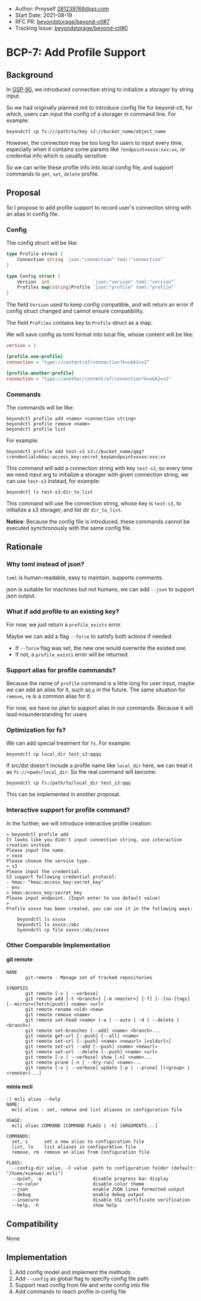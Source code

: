 - Author: Prnyself <281239768@qq.com>
- Start Date: 2021-08-19
- RFC PR: [beyondstorage/beyond-ctl#7](https://github.com/beyondstorage/beyond-ctl/pull/7)
- Tracking Issue: [beyondstorage/beyond-ctl#0](https://github.com/beyondstorage/beyond-ctl/issues/0)

# BCP-7: Add Profile Support

## Background

In [GSP-90], we introduced connection string to initialize a storager by string input.

So we had originally planned not to introduce config file for beyond-ctl, for which, users can input the config of a
storager in command line. For example:

```
beyondctl cp fs:///path/to/key s3://bucket_name/object_name
```

However, the connection may be too long for users to input every time, especially when it contains some params
like `?endpoint=xxxx:xxx:xx`, or credential info which is usually sensitive.

So we can write these profile info into local config file, and support commands to `get`,
`set`, `delete` profile.

## Proposal

So I propose to add profile support to record user's connection string with an alias in config file.

### Config

The config struct will be like:

```go
type Profile struct {
    Connection string `json:"connection" toml:"connection"`
}

type Config struct {
    Version  int                `json:"version" toml:"version"`
    Profiles map[string]Profile `json:"profile" toml:"profile"`
}
```

The field `Version` used to keep config compatible, and will return an error if config struct changed and cannot ensure
compatibility.

The field `Profiles` contains key to `Profile` struct as a map.

We will save config as toml format into local file, whose content will be like:

```toml
version = 1

[profile.one-profile]
connection = "type://content/of/connection?k=v&k2=v2"

[profile.another-profile]
connection = "type://another/content/of/connection?k=v&k2=v2"
```

### Commands

The commands will be like:

```
beyondctl profile add <name> <connection string>
beyondctl profile remove <name>
beyondctl profile list
```

For example:

```
beyondctl profile add test-s3 s3://bucket_name/qqq?crendential=hmac:access_key:secret_key&endpoint=xxxx:xxx:xx
```

This command will add a connection string with key `test-s3`, so every time we need input arg to initialize a storager
with given connection string, we can use `test-s3` instead, for example:

```
beyondctl ls test-s3:dir_to_list
```

This command will use the connection string, whose key is `test-s3`, to initialize a s3 storager, and list
dir `dir_to_list`.

**Notice**: Because the config file is introduced, these commands cannot be executed synchronously with the same config
file.

## Rationale

### Why toml instead of json?

`toml` is human-readable, easy to maintain, supports comments.

json is suitable for machines but not humans, we can add `--json` to support json output.

### What if add profile to an existing key?

For now, we just return a `profile_exists` error.

Maybe we can add a flag `--force` to satisfy both actions if needed:

- If `--force` flag was set, the new one would overwrite the existed one. 
- If not, a `profile_exists` error will be returned. 

### Support alias for profile commands?

Because the name of `profile` command is a little long for user input, maybe we can add an alias
for it, such as `p` in the future. The same situation for `remove`, `rm` is a common alias for it.

For now, we have no plan to support alias in our commands. Because it will lead misunderstanding for users 

### Optimization for fs?

We can add special treatment for `fs`. For example:

```
beyondctl cp local_dir test_s3:qqqq
```

If src/dst doesn't include a profile name like `local_dir` here, we can treat it as `fs://<pwd>/local_dir`. So the real command will become:

```
beyondctl cp fs:/path/to/local_dir test_s3:qqq
```

This can be implemented in another proposal.

### Interactive support for profile command?

In the further, we will introduce interactive profile creation:

```shell
> beyondctl profile add
It looks like you didn't input connection string, use interactive creation instead.
Please input the name.
> xxxx
Please choose the service type.
> s3
Please input the credential.
S3 support following credential protocol:
- hmac: "hmac:access_key:secret_key"
- env
> hmac:access_key:secret_key
Please input endpoint. (Input enter to use default value)
>
Profile xxxxx has been created, you can use it in the following ways:

    beyondctl ls xxxxx
    beyondctl ls xxxxx:/abc
    byonndctl cp file xxxxx:/abc/xxxxx
```

### Other Comparable Implementation

#### git remote

```
NAME
       git-remote - Manage set of tracked repositories

SYNOPSIS
       git remote [-v | --verbose]
       git remote add [-t <branch>] [-m <master>] [-f] [--[no-]tags] [--mirror=(fetch|push)] <name> <url>
       git remote rename <old> <new>
       git remote remove <name>
       git remote set-head <name> (-a | --auto | -d | --delete | <branch>)
       git remote set-branches [--add] <name> <branch>...
       git remote get-url [--push] [--all] <name>
       git remote set-url [--push] <name> <newurl> [<oldurl>]
       git remote set-url --add [--push] <name> <newurl>
       git remote set-url --delete [--push] <name> <url>
       git remote [-v | --verbose] show [-n] <name>...
       git remote prune [-n | --dry-run] <name>...
       git remote [-v | --verbose] update [-p | --prune] [(<group> | <remote>)...]
```

#### minio mcli

```
:) mcli alias --help
NAME:
  mcli alias - set, remove and list aliases in configuration file

USAGE:
  mcli alias COMMAND [COMMAND FLAGS | -h] [ARGUMENTS...]

COMMANDS:
  set, s      set a new alias to configuration file
  list, ls    list aliases in configuration file
  remove, rm  remove an alias from configuration file

FLAGS:
  --config-dir value, -C value  path to configuration folder (default: "/home/xuanwo/.mcli")
  --quiet, -q                   disable progress bar display
  --no-color                    disable color theme
  --json                        enable JSON lines formatted output
  --debug                       enable debug output
  --insecure                    disable SSL certificate verification
  --help, -h                    show help
```

## Compatibility

None

## Implementation

1. Add config model and implement the methods
2. Add `--config` as global flag to specify config file path
3. Support read config from file and write config into file
4. Add commands to reach profile in config file

[GSP-90]: https://github.com/beyondstorage/specs/pull/90